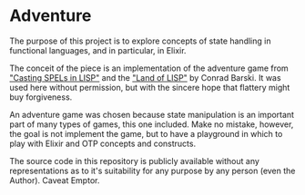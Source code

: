 Adventure
=========

The purpose of this project is to explore concepts of state handling in functional languages, and in particular, in Elixir.

The conceit of the piece is an implementation of the adventure game from ["Casting SPELs in LISP"](http://www.lisperati.com/casting.html) and the ["Land of LISP"](http://landoflisp.com) by Conrad Barski.  It was used here without permission, but with the sincere hope that flattery might buy forgiveness.

An adventure game was chosen because state manipulation is an important part of many types of games, this one included. Make no mistake, however, the goal is not implement the game, but to have a playground in which to play with Elixir and OTP concepts and constructs.

The source code in this repository is publicly available without any representations as to it's suitability for any purpose by any person (even the Author). Caveat Emptor.
